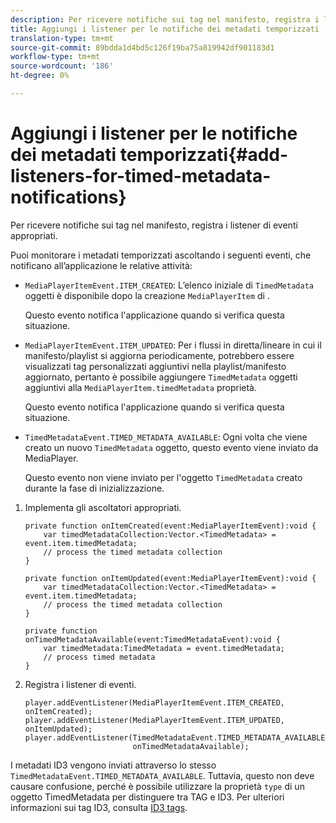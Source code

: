 ```yaml
---
description: Per ricevere notifiche sui tag nel manifesto, registra i listener di eventi appropriati.
title: Aggiungi i listener per le notifiche dei metadati temporizzati
translation-type: tm+mt
source-git-commit: 89bdda1d4bd5c126f19ba75a819942df901183d1
workflow-type: tm+mt
source-wordcount: '186'
ht-degree: 0%

---
```



# Aggiungi i listener per le notifiche dei metadati temporizzati{#add-listeners-for-timed-metadata-notifications}

Per ricevere notifiche sui tag nel manifesto, registra i listener di eventi appropriati.

Puoi monitorare i metadati temporizzati ascoltando i seguenti eventi, che notificano all’applicazione le relative attività:

* `MediaPlayerItemEvent.ITEM_CREATED`: L’elenco iniziale di  `TimedMetadata` oggetti è disponibile dopo la creazione  `MediaPlayerItem` di .

   Questo evento notifica l&#39;applicazione quando si verifica questa situazione.

* `MediaPlayerItemEvent.ITEM_UPDATED`: Per i flussi in diretta/lineare in cui il manifesto/playlist si aggiorna periodicamente, potrebbero essere visualizzati tag personalizzati aggiuntivi nella playlist/manifesto aggiornato, pertanto è possibile aggiungere  `TimedMetadata` oggetti aggiuntivi alla  `MediaPlayerItem.timedMetadata` proprietà.

   Questo evento notifica l&#39;applicazione quando si verifica questa situazione.

* `TimedMetadataEvent.TIMED_METADATA_AVAILABLE`: Ogni volta che viene creato un nuovo  `TimedMetadata` oggetto, questo evento viene inviato da MediaPlayer.

   Questo evento non viene inviato per l&#39;oggetto `TimedMetadata` creato durante la fase di inizializzazione.

1. Implementa gli ascoltatori appropriati.

   ```
   private function onItemCreated(event:MediaPlayerItemEvent):void { 
       var timedMetadataCollection:Vector.<TimedMetadata> = event.item.timedMetadata; 
       // process the timed metadata collection 
   } 
   
   private function onItemUpdated(event:MediaPlayerItemEvent):void { 
       var timedMetadataCollection:Vector.<TimedMetadata> = event.item.timedMetadata; 
       // process the timed metadata collection 
   } 
   
   private function onTimedMetadataAvailable(event:TimedMetadataEvent):void { 
       var timedMetadata:TimedMetadata = event.timedMetadata; 
       // process timed metadata 
   }
   ```

1. Registra i listener di eventi.

   ```
   player.addEventListener(MediaPlayerItemEvent.ITEM_CREATED, onItemCreated); 
   player.addEventListener(MediaPlayerItemEvent.ITEM_UPDATED, onItemUpdated); 
   player.addEventListener(TimedMetadataEvent.TIMED_METADATA_AVAILABLE,  
                           onTimedMetadataAvailable);
   ```

I metadati ID3 vengono inviati attraverso lo stesso `TimedMetadataEvent.TIMED_METADATA_AVAILABLE`. Tuttavia, questo non deve causare confusione, perché è possibile utilizzare la proprietà `type` di un oggetto TimedMetadata per distinguere tra TAG e ID3. Per ulteriori informazioni sui tag ID3, consulta [ID3 tags](../../../tvsdk-1.4-for-desktop-hls/r-psdk-dhls-1.4-notification-system/notification-system/t-psdk-dhls-1.4-id3-metadata-retrieve.md).
